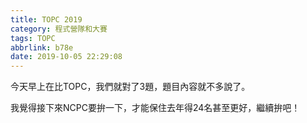 ```yaml
---
title: TOPC 2019
category: 程式營隊和大賽
tags: TOPC
abbrlink: b78e
date: 2019-10-05 22:29:08
---
```

今天早上在比TOPC，我們就對了3題，題目內容就不多說了。
<!-- more -->
我覺得接下來NCPC要拚一下，才能保住去年得24名甚至更好，繼續拚吧！